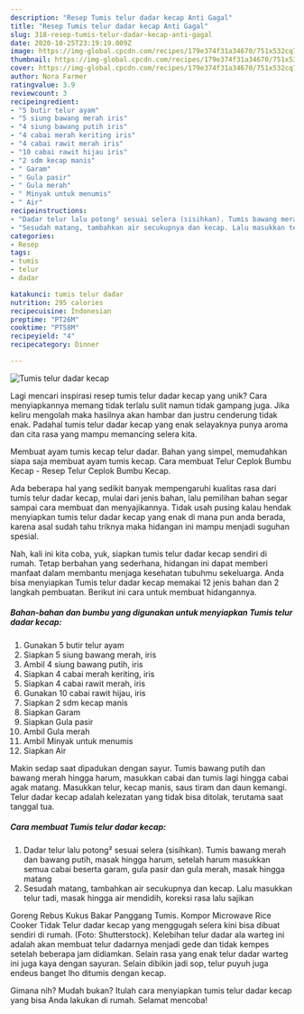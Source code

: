 ```yaml
---
description: "Resep Tumis telur dadar kecap Anti Gagal"
title: "Resep Tumis telur dadar kecap Anti Gagal"
slug: 318-resep-tumis-telur-dadar-kecap-anti-gagal
date: 2020-10-25T23:19:19.009Z
image: https://img-global.cpcdn.com/recipes/179e374f31a34670/751x532cq70/tumis-telur-dadar-kecap-foto-resep-utama.jpg
thumbnail: https://img-global.cpcdn.com/recipes/179e374f31a34670/751x532cq70/tumis-telur-dadar-kecap-foto-resep-utama.jpg
cover: https://img-global.cpcdn.com/recipes/179e374f31a34670/751x532cq70/tumis-telur-dadar-kecap-foto-resep-utama.jpg
author: Nora Farmer
ratingvalue: 3.9
reviewcount: 3
recipeingredient:
- "5 butir telur ayam"
- "5 siung bawang merah iris"
- "4 siung bawang putih iris"
- "4 cabai merah keriting iris"
- "4 cabai rawit merah iris"
- "10 cabai rawit hijau iris"
- "2 sdm kecap manis"
- " Garam"
- " Gula pasir"
- " Gula merah"
- " Minyak untuk menumis"
- " Air"
recipeinstructions:
- "Dadar telur lalu potong² sesuai selera (sisihkan). Tumis bawang merah dan bawang putih, masak hingga harum, setelah harum masukkan semua cabai beserta garam, gula pasir dan gula merah, masak hingga matang"
- "Sesudah matang, tambahkan air secukupnya dan kecap. Lalu masukkan telur tadi, masak hingga air mendidih, koreksi rasa lalu sajikan"
categories:
- Resep
tags:
- tumis
- telur
- dadar

katakunci: tumis telur dadar 
nutrition: 295 calories
recipecuisine: Indonesian
preptime: "PT26M"
cooktime: "PT58M"
recipeyield: "4"
recipecategory: Dinner

---
```



![Tumis telur dadar kecap](https://img-global.cpcdn.com/recipes/179e374f31a34670/751x532cq70/tumis-telur-dadar-kecap-foto-resep-utama.jpg)

Lagi mencari inspirasi resep tumis telur dadar kecap yang unik? Cara menyiapkannya memang tidak terlalu sulit namun tidak gampang juga. Jika keliru mengolah maka hasilnya akan hambar dan justru cenderung tidak enak. Padahal tumis telur dadar kecap yang enak selayaknya punya aroma dan cita rasa yang mampu memancing selera kita.

Membuat ayam tumis kecap telur dadar. Bahan yang simpel, memudahkan siapa saja membuat ayam tumis kecap. Cara membuat Telur Ceplok Bumbu Kecap - Resep Telur Ceplok Bumbu Kecap.

Ada beberapa hal yang sedikit banyak mempengaruhi kualitas rasa dari tumis telur dadar kecap, mulai dari jenis bahan, lalu pemilihan bahan segar sampai cara membuat dan menyajikannya. Tidak usah pusing kalau hendak menyiapkan tumis telur dadar kecap yang enak di mana pun anda berada, karena asal sudah tahu triknya maka hidangan ini mampu menjadi suguhan spesial.


Nah, kali ini kita coba, yuk, siapkan tumis telur dadar kecap sendiri di rumah. Tetap berbahan yang sederhana, hidangan ini dapat memberi manfaat dalam membantu menjaga kesehatan tubuhmu sekeluarga. Anda bisa menyiapkan Tumis telur dadar kecap memakai 12 jenis bahan dan 2 langkah pembuatan. Berikut ini cara untuk membuat hidangannya.

<!--inarticleads1-->

##### Bahan-bahan dan bumbu yang digunakan untuk menyiapkan Tumis telur dadar kecap:

1. Gunakan 5 butir telur ayam
1. Siapkan 5 siung bawang merah, iris
1. Ambil 4 siung bawang putih, iris
1. Siapkan 4 cabai merah keriting, iris
1. Siapkan 4 cabai rawit merah, iris
1. Gunakan 10 cabai rawit hijau, iris
1. Siapkan 2 sdm kecap manis
1. Siapkan  Garam
1. Siapkan  Gula pasir
1. Ambil  Gula merah
1. Ambil  Minyak untuk menumis
1. Siapkan  Air


Makin sedap saat dipadukan dengan sayur. Tumis bawang putih dan bawang merah hingga harum, masukkan cabai dan tumis lagi hingga cabai agak matang. Masukkan telur, kecap manis, saus tiram dan daun kemangi. Telur dadar kecap adalah kelezatan yang tidak bisa ditolak, terutama saat tanggal tua. 

<!--inarticleads2-->

##### Cara membuat Tumis telur dadar kecap:

1. Dadar telur lalu potong² sesuai selera (sisihkan). Tumis bawang merah dan bawang putih, masak hingga harum, setelah harum masukkan semua cabai beserta garam, gula pasir dan gula merah, masak hingga matang
1. Sesudah matang, tambahkan air secukupnya dan kecap. Lalu masukkan telur tadi, masak hingga air mendidih, koreksi rasa lalu sajikan


Goreng Rebus Kukus Bakar Panggang Tumis. Kompor Microwave Rice Cooker Tidak Telur dadar kecap yang menggugah selera kini bisa dibuat sendiri di rumah. (Foto: Shutterstock). Kelebihan telur dadar ala warteg ini adalah akan membuat telur dadarnya menjadi gede dan tidak kempes setelah beberapa jam didiamkan. Selain rasa yang enak telur dadar warteg ini juga kaya dengan sayuran. Selain dibikin jadi sop, telur puyuh juga endeus banget lho ditumis dengan kecap. 

Gimana nih? Mudah bukan? Itulah cara menyiapkan tumis telur dadar kecap yang bisa Anda lakukan di rumah. Selamat mencoba!
